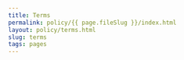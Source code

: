 ```yaml
---
title: Terms
permalink: policy/{{ page.fileSlug }}/index.html
layout: policy/terms.html
slug: terms
tags: pages
---
```



